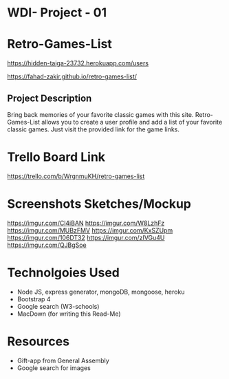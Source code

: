 # WDI- Project - 01

# Retro-Games-List

https://hidden-taiga-23732.herokuapp.com/users

https://fahad-zakir.github.io/retro-games-list/

## Project Description
Bring back memories of your favorite classic games with this site. Retro-Games-List allows you to create a user profile and add a list of your favorite classic games.  Just visit the provided link for the game links.  

# Trello Board Link
https://trello.com/b/WrgnmuKH/retro-games-list

# Screenshots Sketches/Mockup
https://imgur.com/Cl4iBAN
https://imgur.com/W8LzhFz
https://imgur.com/MUBzFMV
https://imgur.com/KxSZUpm
https://imgur.com/106DT32
https://imgur.com/zIVGu4U
https://imgur.com/QJBgSoe

# Technolgoies Used
* Node JS, express generator, mongoDB, mongoose, heroku
* Bootstrap 4
* Google search (W3-schools)
* MacDown (for writing this Read-Me)

# Resources
* Gift-app from General Assembly
* Google search for images



                   
